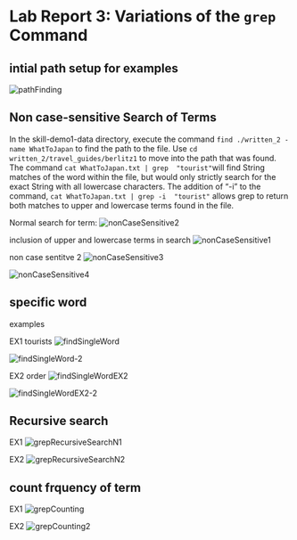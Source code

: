Lab Report 3: Variations of the `grep` Command
================================================

intial path setup for examples
----------------------------------
![pathFinding](https://user-images.githubusercontent.com/40802485/218430135-d92de774-6d7c-4295-a8cc-f11747f80cd7.jpg)


Non case-sensitive Search of Terms
----------------------------------
In the skill-demo1-data directory, execute the command `find ./written_2 -name WhatToJapan` to find the path to the file. Use `cd written_2/travel_guides/berlitz1` to move into the path that was found. The command `cat WhatToJapan.txt | grep  "tourist"`will find String matches of the word within the file, but would only strictly search for the exact String with all lowercase characters. The addition of “-i” to the command, `cat WhatToJapan.txt | grep -i  "tourist"`
allows grep to return both matches to upper and lowercase terms found in the file.

Normal search for term:
![nonCaseSensitive2](https://user-images.githubusercontent.com/40802485/218427945-a19d7da5-3ff7-4e72-b087-55f9ed549f2a.jpg)

inclusion of upper and lowercase terms in search
![nonCaseSensitive1](https://user-images.githubusercontent.com/40802485/218427920-059610a4-228b-4f27-8d46-2a4ff1cc5eba.jpg)



non case sentitve 2
![nonCaseSensitive3](https://user-images.githubusercontent.com/40802485/218428814-371651ec-d114-4f7f-bc32-26c31494e898.jpg)


![nonCaseSensitive4](https://user-images.githubusercontent.com/40802485/218428824-dcb4734d-b5a1-4ba6-830a-ba1f3e57cbe1.jpg)


specific word
-----------------
examples

EX1 tourists
![findSingleWord](https://user-images.githubusercontent.com/40802485/218429597-7beb1f41-bc00-4a7b-b094-71690a63149e.jpg)


![findSingleWord-2](https://user-images.githubusercontent.com/40802485/218429642-76c46bf6-cc06-4c42-a54b-09b5d19dd941.jpg)

EX2 order
![findSingleWordEX2](https://user-images.githubusercontent.com/40802485/218429683-cde3944a-63b7-452a-9d74-de21ac1589b1.jpg)

![findSingleWordEX2-2](https://user-images.githubusercontent.com/40802485/218429713-488f6cc7-ce37-41e6-b8b2-fe0cbf875d14.jpg)


Recursive search
------------------
EX1
![grepRecursiveSearchN1](https://user-images.githubusercontent.com/40802485/218429849-c5e63d93-b5f5-429f-99fa-ece41fab74c1.jpg)

EX2
![grepRecursiveSearchN2](https://user-images.githubusercontent.com/40802485/218429907-5bddd9ab-513d-49bf-bdc2-30bfcbb8aeb4.jpg)


count frquency of term
--------------------------
EX1
![grepCounting](https://user-images.githubusercontent.com/40802485/218430000-f32d1bfc-ef2e-4c16-91bb-5ed400cdd0eb.jpg)

EX2
![grepCounting2](https://user-images.githubusercontent.com/40802485/218430056-4ac4582a-8b49-4abe-8db6-c82abb73a0ae.jpg)


